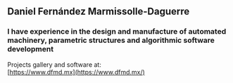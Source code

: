 ## Daniel Fernández Marmissolle-Daguerre

### I have experience in the design and manufacture of automated machinery, parametric structures and algorithmic software development

Projects gallery and software at:   
[https://www.dfmd.mx](https://www.dfmd.mx/)   
